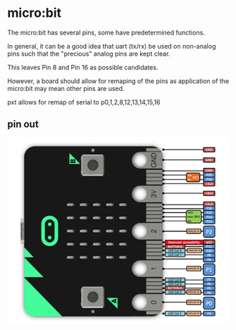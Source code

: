 # micro:bit

The micro:bit has several pins, some have predetermined functions.

In general, it can be a good idea that uart (tx/rx) be used on non-analog pins such that the "precious" analog pins are kept clear.

This leaves Pin 8 and Pin 16 as possible candidates.

However, a board should allow for remaping of the pins as application of the micro:bit may mean other pins are used.

pxt allows for remap of serial to p0,1,2,8,12,13,14,15,16

## pin out

![microbitpinout](media/microbit_platform_image_2.png)